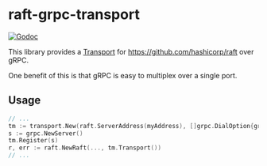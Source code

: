 # raft-grpc-transport

[![Godoc](https://godoc.org/github.com/Jille/raft-grpc-transport?status.svg)](https://godoc.org/github.com/Jille/raft-grpc-transport)

This library provides a [Transport](https://godoc.org/github.com/hashicorp/raft#Transport) for https://github.com/hashicorp/raft over gRPC.

One benefit of this is that gRPC is easy to multiplex over a single port.

## Usage

```go
// ...
tm := transport.New(raft.ServerAddress(myAddress), []grpc.DialOption{grpc.WithInsecure()})
s := grpc.NewServer()
tm.Register(s)
r, err := raft.NewRaft(..., tm.Transport())
// ...
```
